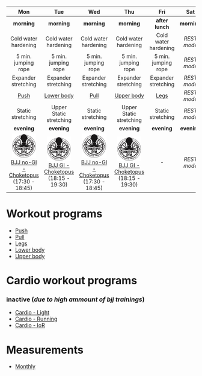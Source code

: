 | Mon | Tue | Wed | Thu | Fri | Sat | Sun |
|:-:|:-:|:-:|:-:|:-:|:-:|:-:|
| **morning** | **morning** | **morning** | **morning** | **after lunch** | **morning** | **morning** |
| Cold water hardening | Cold water hardening | Cold water hardening | Cold water hardening | Cold water hardening | *REST mode* | *REST mode* |
| 5 min. jumping rope | 5 min. jumping rope | 5 min. jumping rope | 5 min. jumping rope | 5 min. jumping rope | *REST mode* | *REST mode* |
| Expander stretching | Expander stretching | Expander stretching | Expander stretching | Expander stretching | *REST mode* | *REST mode* |
| [Push](https://github.com/mobsikx/workout/blob/master/Push.md) | [Lower body](https://github.com/mobsikx/workout/blob/master/Lower.md) | [Pull](https://github.com/mobsikx/workout/blob/master/Pull.md) | [Upper body](https://github.com/mobsikx/workout/blob/master/Upper.md) | [Legs](https://github.com/mobsikx/workout/blob/master/Legs.md) | *REST mode* | *REST mode* |
| Static stretching | Upper Static stretching | Static stretching | Upper Static stretching | Static stretching | *REST mode* | *REST mode* |
| **evening** | **evening** | **evening** | **evening** | **evening** | **evening** | **evening** |
| [![](./images/logo-choketopusgym-64x64.jpg)](https://choketopusgym.cz/rozvrh/prazacka/)[BJJ no-GI - Choketopus](https://choketopusgym.cz/rozvrh/prazacka/) (17:30 - 18:45) | [![](./images/logo-choketopusgym-64x64.jpg)](https://choketopusgym.cz/rozvrh/prazacka/)[BJJ GI - Choketopus](https://choketopusgym.cz/rozvrh/prazacka/) (18:15 - 19:30) | [![](./images/logo-choketopusgym-64x64.jpg)](https://choketopusgym.cz/rozvrh/prazacka/)[BJJ no-GI - Choketopus](https://choketopusgym.cz/rozvrh/prazacka/) (17:30 - 18:45) | [![](./images/logo-choketopusgym-64x64.jpg)](https://choketopusgym.cz/rozvrh/prazacka/)[BJJ GI - Choketopus](https://choketopusgym.cz/rozvrh/prazacka/) (18:15 - 19:30) | *-* | *REST mode* | *REST mode* |

# Workout programs
* [Push](https://github.com/mobsikx/workout/blob/master/Push.md)
* [Pull](https://github.com/mobsikx/workout/blob/master/Pull.md)
* [Legs](https://github.com/mobsikx/workout/blob/master/Legs.md)
* [Lower body](https://github.com/mobsikx/workout/blob/master/Lower.md)
* [Upper body](https://github.com/mobsikx/workout/blob/master/Upper.md)

# Cardio workout programs
### inactive (***due to high ammount of bjj trainings***)
* [Cardio - Light](https://github.com/mobsikx/workout/blob/master/Cardio-Light.md)
* [Cardio - Running](https://en.mapy.cz/zakladni?planovani-trasy&x=14.4191051&y=50.1060084&z=17&rc=9hCK4xYBXldyYh43DhfThiN3fZG&rs=pubt&rs=stre&rs=coor&rs=pubt&ri=15306131&ri=123022&ri=&ri=15305873&mrp=%7B%22c%22%3A132%7D&xc=%5B%5D)
* [Cardio - IoR](https://github.com/mobsikx/workout/blob/master/Cardio-IoR.md)

# Measurements
* [Monthly](https://onedrive.live.com/edit.aspx?resid=201A2B187B4F6840!127&app=Excel&wdnd=1&wdPreviousSession=d4c29844%2D4119%2D400d%2Da5bd%2D41ce04693cb3)
